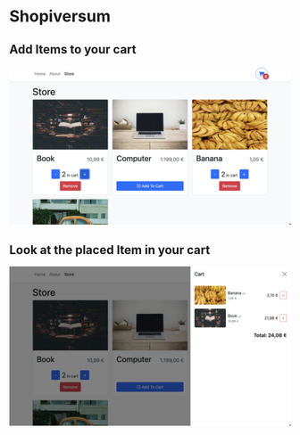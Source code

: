 # Shopiversum

## Add Items to your cart

![Demo Image](./demo/demo-front.png)

## Look at the placed Item in your cart

![Demo Image](./demo/demo-cart.png)